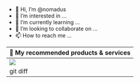 - 👋 Hi, I’m @nomadus
- 👀 I’m interested in ...
- 🌱 I’m currently learning ...
- 💞️ I’m looking to collaborate on ...
- 📫 How to reach me ...

<!---
nomadus/nomadus is a ✨ special ✨ repository because its `README.md` (this file) appears on your GitHub profile.
You can click the Preview link to take a look at your changes.
--->

|🚀 My recommended products & services|
| -------------|
| <a href="https://gofiber.io" target="_blank"><img align="center" src="https://contents-nooverload.s3.us-west-2.amazonaws.com/public/logos/TI94UMqmiwmwE4vHcMLK1_rapyd-logo-png.webp"/></a>| 
| git diff |

